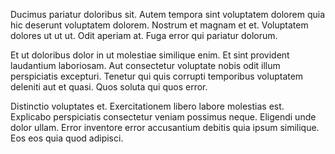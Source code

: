 Ducimus pariatur doloribus sit. Autem tempora sint voluptatem dolorem quia hic deserunt voluptatem dolorem. Nostrum et magnam et et. Voluptatem dolores ut ut ut. Odit aperiam at. Fuga error qui pariatur dolorum.
 Et ut doloribus dolor in ut molestiae similique enim. Et sint provident laudantium laboriosam. Aut consectetur voluptate nobis odit illum perspiciatis excepturi. Tenetur qui quis corrupti temporibus voluptatem deleniti aut et quasi. Quos soluta qui quos error.
 Distinctio voluptates et. Exercitationem libero labore molestias est. Explicabo perspiciatis consectetur veniam possimus neque. Eligendi unde dolor ullam. Error inventore error accusantium debitis quia ipsum similique. Eos eos quia quod adipisci.